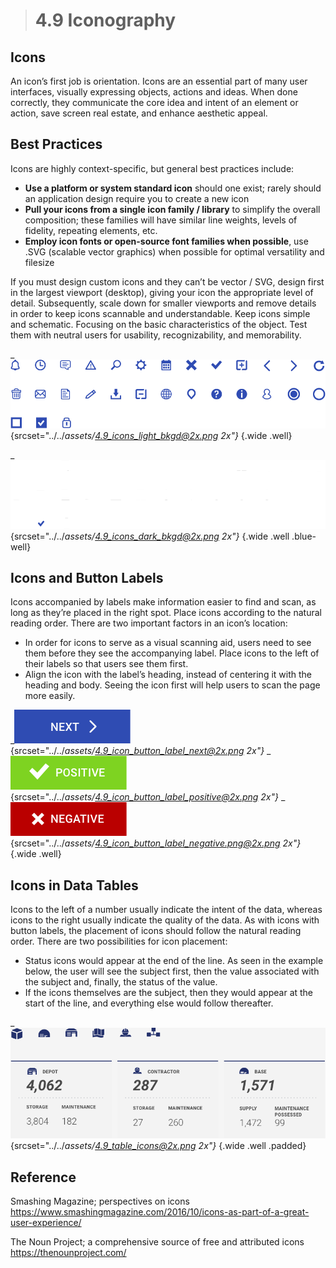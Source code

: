 > # **4.9** Iconography

## Icons

An icon’s first job is orientation. Icons are an essential part of many user interfaces, visually expressing objects, actions and ideas. When done correctly, they communicate the core idea and intent of an element or action, save screen real estate, and enhance aesthetic appeal.

## Best Practices

Icons are highly context-specific, but general best practices include:

- **Use a platform or system standard icon** should one exist; rarely should an application design require you to create a new icon
- **Pull your icons from a single icon family / library** to simplify the overall composition; these families will have similar line weights, levels of fidelity, repeating elements, etc.
- **Employ icon fonts or open-source font families when possible**, use .SVG (scalable vector graphics) when possible for optimal versatility and filesize

If you must design custom icons and they can’t be vector / SVG, design first in the largest viewport (desktop), giving your icon the appropriate level of detail. Subsequently, scale down for smaller viewports and remove details in order to keep icons scannable and understandable. Keep icons simple and schematic. Focusing on the basic characteristics of the object. Test them with neutral users for usability, recognizability, and memorability.

_![4.9 Icons](../_assets/4.9_icons_light_bkgd.png){srcset="../../_assets/4.9_icons_light_bkgd@2x.png 2x"}_
{.wide .well}

_![4.9 Icons](../_assets/4.9_icons_dark_bkgd.png){srcset="../../_assets/4.9_icons_dark_bkgd@2x.png 2x"}_
{.wide .well .blue-well}

## Icons and Button Labels

Icons accompanied by labels make information easier to find and scan, as long as they’re placed in the right spot. Place icons according to the natural reading order. There are two important factors in an icon’s location:

- In order for icons to serve as a visual scanning aid, users need to see them before they see the accompanying label. Place icons to the left of their labels so that users see them first.
- Align the icon with the label’s heading, instead of centering it with the heading and body. Seeing the icon first will help users to scan the page more easily.

_![4.9 Button](../_assets/4.9_icon_button_label_next.png){srcset="../../_assets/4.9_icon_button_label_next@2x.png 2x"}_
_![4.9 Button](../_assets/4.9_icon_button_label_positive.png){srcset="../../_assets/4.9_icon_button_label_positive@2x.png 2x"}_
_![4.9 Button](../_assets/4.9_icon_button_label_negative.png){srcset="../../_assets/4.9_icon_button_label_negative.png@2x.png 2x"}_
{.wide .well}

## Icons in Data Tables

Icons to the left of a number usually indicate the intent of the data, whereas icons to the right usually indicate the quality of the data. As with icons with button labels, the placement of icons should follow the natural reading order. There are two possibilities for icon placement:

- Status icons would appear at the end of the line. As seen in the example below, the user will see the subject first, then the value associated with the subject and, finally, the status of the value.
- If the icons themselves are the subject, then they would appear at the start of the line, and everything else would follow thereafter.

_![4.9 Table Icons](../_assets/4.9_table_icons.png){srcset="../../_assets/4.9_table_icons@2x.png 2x"}_
{.wide .well .padded}
## Reference

Smashing Magazine; perspectives on icons 
https://www.smashingmagazine.com/2016/10/icons-as-part-of-a-great-user-experience/ 
 
The Noun Project; a comprehensive source of free and attributed icons
https://thenounproject.com/   
 
 